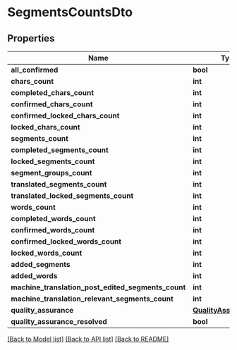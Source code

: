 # SegmentsCountsDto

## Properties
Name | Type | Description | Notes
------------ | ------------- | ------------- | -------------
**all_confirmed** | **bool** |  | [optional] 
**chars_count** | **int** |  | [optional] 
**completed_chars_count** | **int** |  | [optional] 
**confirmed_chars_count** | **int** |  | [optional] 
**confirmed_locked_chars_count** | **int** |  | [optional] 
**locked_chars_count** | **int** |  | [optional] 
**segments_count** | **int** |  | [optional] 
**completed_segments_count** | **int** |  | [optional] 
**locked_segments_count** | **int** |  | [optional] 
**segment_groups_count** | **int** |  | [optional] 
**translated_segments_count** | **int** |  | [optional] 
**translated_locked_segments_count** | **int** |  | [optional] 
**words_count** | **int** |  | [optional] 
**completed_words_count** | **int** |  | [optional] 
**confirmed_words_count** | **int** |  | [optional] 
**confirmed_locked_words_count** | **int** |  | [optional] 
**locked_words_count** | **int** |  | [optional] 
**added_segments** | **int** |  | [optional] 
**added_words** | **int** |  | [optional] 
**machine_translation_post_edited_segments_count** | **int** |  | [optional] 
**machine_translation_relevant_segments_count** | **int** |  | [optional] 
**quality_assurance** | [**QualityAssuranceDto**](QualityAssuranceDto.md) |  | [optional] 
**quality_assurance_resolved** | **bool** |  | [optional] 

[[Back to Model list]](../README.md#documentation-for-models) [[Back to API list]](../README.md#documentation-for-api-endpoints) [[Back to README]](../README.md)

